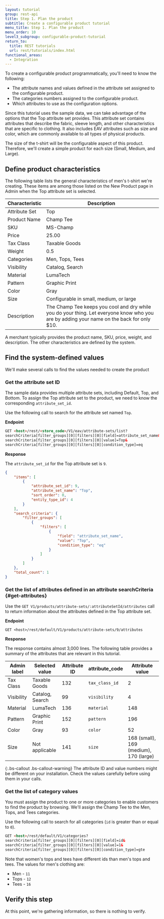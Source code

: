 ```yaml
---
layout: tutorial
group: rest-api
title: Step 1. Plan the product
subtitle: Create a configurable product tutorial
menu_title: Step 1. Plan the product
menu_order: 10
level3_subgroup: configurable-product-tutorial
return_to:
  title: REST tutorials
  url: rest/tutorials/index.html
functional_areas:
  - Integration
---
```


To create a configurable product programmatically, you'll need to know the following:

* The attribute names and values defined in the attribute set assigned to the configurable product.
* The categories numbers assigned to the configurable product.
* Which attributes to use as the configuration options.

Since this tutorial uses the sample data, we can take advantage of the options that the Top attribute set provides. This attribute set contains attributes that describe the fabric, sleeve length, and other characteristics that are specific to clothing. It also includes EAV attributes such as size and color, which are commonly available to all types of physical products.

The size of the t-shirt will be the configurable aspect of this product. Therefore, we'll create a simple product for each size (Small, Medium, and Large).

## Define product characteristics

The following table lists the general characteristics of men's t-shirt we're creating. These items are among those listed on the New Product page in Admin when the Top attribute set is selected.

Characteristic | Description
--- | ---
Attribute Set | Top
Product Name | Champ Tee
SKU | MS-Champ
Price | 25.00
Tax Class | Taxable Goods
Weight | 0.5
Categories | Men, Tops, Tees
Visibility | Catalog, Search
Material | LumaTech
Pattern | Graphic Print
Color | Gray
Size | Configurable in small, medium, or large
Description | The Champ Tee keeps you cool and dry while you do your thing. Let everyone know who you are by adding your name on the back for only $10.


A merchant typically provides the product name, SKU, price, weight, and description. The other characteristics are defined by the system.

## Find the system-defined values

We'll make several calls to find the values needed to create the product

### Get the attribute set ID

The sample data provides multiple attribute sets, including Default, Top, and Bottom. To assign the Top attribute set to the product, we need to know the corresponding `attribute_set_id`.

Use the following call to search for the attribute set named `Top`.

**Endpoint**

```html
GET <host>/rest/<store_code>/V1/eav/attribute-sets/list?
searchCriteria[filter_groups][0][filters][0][field]=attribute_set_name&
searchCriteria[filter_groups][0][filters][0][value]=Top&
searchCriteria[filter_groups][0][filters][0][condition_type]=eq
```

**Response**

The `attribute_set_id` for the Top attribute set is `9`.

```json
{
    "items": [
        {
            "attribute_set_id": 9,
            "attribute_set_name": "Top",
            "sort_order": 0,
            "entity_type_id": 4
        }
    ],
    "search_criteria": {
        "filter_groups": [
            {
                "filters": [
                    {
                        "field": "attribute_set_name",
                        "value": "Top",
                        "condition_type": "eq"
                    }
                ]
            }
        ]
    },
    "total_count": 1
}
```

### Get the list of attributes defined in an attribute searchCriteria {#get-attributes}

Use the `GET V1/products/attribute-sets/:attributeSetId/attributes` call to return information about the attributes defined in the Top attribute set.

**Endpoint**

`GET <host>/rest/default/V1/products/attribute-sets/9/attributes`

**Response**

The response contains almost 3,000 lines. The following table provides a summary of the attributes that are relevant in this tutorial.

Admin label | Selected value | Attribute ID | attribute_code  | Attribute value
--- | --- | --- | --- | ---
Tax Class | Taxable Goods | 132 | `tax_class_id` | 2
Visibility | Catalog, Search | 99 | `visibility` | 4
Material | LumaTech  | 136 | `material` | 148
Pattern | Graphic Print | 152 | `pattern` | 196
Color | Gray | 93 | `color` | 52
Size | Not applicable | 141 | `size` | 168 (small), 169 (medium), 170 (large)


{:.bs-callout .bs-callout-warning}
The attribute ID and value numbers might be different on your installation. Check the values carefully before using them in your calls.

### Get the list of category values

You must assign the product to one or more categories to enable customers to find the product by browsing. We'll assign the Champ Tee to the Men, Tops, and Tees categories.

Use the following call to search for all categories (`id` is greater than or equal to `0`).

```html
GET <host>/rest/default/V1/categories?
searchCriteria[filter_groups][0][filters][0][field]=id&
searchCriteria[filter_groups][0][filters][0][value]=1&
searchCriteria[filter_groups][0][filters][0][condition_type]=gte
```

Note that women's tops and tees have different ids than men's tops and tees. The values for men's clothing are:

* Men - `11`
* Tops - `12`
* Tees - `16`

## Verify this step

At this point, we're gathering information, so there is nothing to verify.
